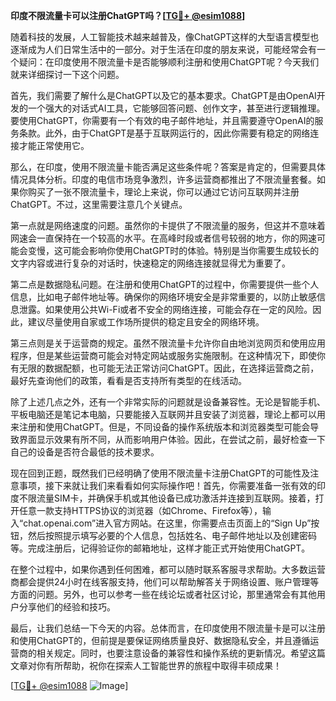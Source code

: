 **印度不限流量卡可以注册ChatGPT吗？[[TG💪+ @esim1088](https://t.me/s/esim1088)]**

随着科技的发展，人工智能技术越来越普及，像ChatGPT这样的大型语言模型也逐渐成为人们日常生活中的一部分。对于生活在印度的朋友来说，可能经常会有一个疑问：在印度使用不限流量卡是否能够顺利注册和使用ChatGPT呢？今天我们就来详细探讨一下这个问题。

首先，我们需要了解什么是ChatGPT以及它的基本要求。ChatGPT是由OpenAI开发的一个强大的对话式AI工具，它能够回答问题、创作文字，甚至进行逻辑推理。要使用ChatGPT，你需要有一个有效的电子邮件地址，并且需要遵守OpenAI的服务条款。此外，由于ChatGPT是基于互联网运行的，因此你需要有稳定的网络连接才能正常使用它。

那么，在印度，使用不限流量卡能否满足这些条件呢？答案是肯定的，但需要具体情况具体分析。印度的电信市场竞争激烈，许多运营商都推出了不限流量套餐。如果你购买了一张不限流量卡，理论上来说，你可以通过它访问互联网并注册ChatGPT。不过，这里需要注意几个关键点。

第一点就是网络速度的问题。虽然你的卡提供了不限流量的服务，但这并不意味着网速会一直保持在一个较高的水平。在高峰时段或者信号较弱的地方，你的网速可能会变慢，这可能会影响你使用ChatGPT时的体验。特别是当你需要生成较长的文字内容或进行复杂的对话时，快速稳定的网络连接就显得尤为重要了。

第二点是数据隐私问题。在注册和使用ChatGPT的过程中，你需要提供一些个人信息，比如电子邮件地址等。确保你的网络环境安全是非常重要的，以防止敏感信息泄露。如果使用公共Wi-Fi或者不安全的网络连接，可能会存在一定的风险。因此，建议尽量使用自家或工作场所提供的稳定且安全的网络环境。

第三点则是关于运营商的规定。虽然不限流量卡允许你自由地浏览网页和使用应用程序，但是某些运营商可能会对特定网站或服务实施限制。在这种情况下，即使你有无限的数据配额，也可能无法正常访问ChatGPT。因此，在选择运营商之前，最好先查询他们的政策，看看是否支持所有类型的在线活动。

除了上述几点之外，还有一个非常实际的问题就是设备兼容性。无论是智能手机、平板电脑还是笔记本电脑，只要能接入互联网并且安装了浏览器，理论上都可以用来注册和使用ChatGPT。但是，不同设备的操作系统版本和浏览器类型可能会导致界面显示效果有所不同，从而影响用户体验。因此，在尝试之前，最好检查一下自己的设备是否符合最低的技术要求。

现在回到正题，既然我们已经明确了使用不限流量卡注册ChatGPT的可能性及注意事项，接下来就让我们来看看如何实际操作吧！首先，你需要准备一张有效的印度不限流量SIM卡，并确保手机或其他设备已成功激活并连接到互联网。接着，打开任意一款支持HTTPS协议的浏览器（如Chrome、Firefox等），输入“chat.openai.com”进入官方网站。在这里，你需要点击页面上的“Sign Up”按钮，然后按照提示填写必要的个人信息，包括姓名、电子邮件地址以及创建密码等。完成注册后，记得验证你的邮箱地址，这样才能正式开始使用ChatGPT。

在整个过程中，如果你遇到任何困难，都可以随时联系客服寻求帮助。大多数运营商都会提供24小时在线客服支持，他们可以帮助解答关于网络设置、账户管理等方面的问题。另外，也可以参考一些在线论坛或者社区讨论，那里通常会有其他用户分享他们的经验和技巧。

最后，让我们总结一下今天的内容。总体而言，在印度使用不限流量卡是可以注册和使用ChatGPT的，但前提是要保证网络质量良好、数据隐私安全，并且遵循运营商的相关规定。同时，也要注意设备的兼容性和操作系统的更新情况。希望这篇文章对你有所帮助，祝你在探索人工智能世界的旅程中取得丰硕成果！

[[TG💪+ @esim1088](https://t.me/s/esim1088) ![Image](https://i.postimg.cc/4NQfJmqS/Snipaste-2025-05-13-00-14-12.png)]